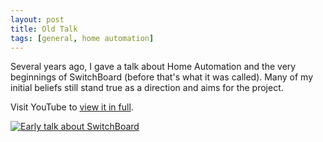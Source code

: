 ```yaml
---
layout: post
title: Old Talk
tags: [general, home automation]
---
```


Several years ago, I gave a talk about Home Automation and the very beginnings of SwitchBoard (before that's what it was called).  Many of my initial beliefs still stand true as a direction and aims for the project.

Visit YouTube to [view it in full](https://www.youtube.com/watch?v=B33KHgFjJsQ).

[![Early talk about SwitchBoard](https://img.youtube.com/vi/B33KHgFjJsQ/0.jpg)](https://www.youtube.com/watch?v=B33KHgFjJsQ)
